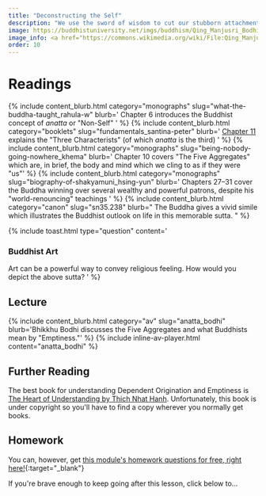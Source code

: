 ```yaml
---
title: "Deconstructing the Self"
description: "We use the sword of wisdom to cut our stubborn attachment to who and what we think we are."
image: https://buddhistuniversity.net/imgs/buddhism/Qing_Manjusri_Bodhisattva.jpg
image_info: <a href="https://commons.wikimedia.org/wiki/File:Qing_Manjusri_Bodhisattva.jpg">Gary Todd</a>
order: 10
---
```


# Readings


{% include content_blurb.html category="monographs" slug="what-the-buddha-taught_rahula-w" blurb='
Chapter 6 introduces the Buddhist concept of *anatta* or "Non-Self"
' %}
{% include content_blurb.html category="booklets" slug="fundamentals_santina-peter" blurb='
[Chapter 11](https://www.buddhanet.net/funbud13.htm) explains the "Three Characterists" (of which *anatta* is the third)
' %}
{% include content_blurb.html category="monographs" slug="being-nobody-going-nowhere_khema" blurb='
Chapter 10 covers "The Five Aggregates" which are, in brief, the body and mind which we cling to as if they were "us"' %}
{% include content_blurb.html category="monographs" slug="biography-of-shakyamuni_hsing-yun" blurb='
Chapters 27–31 cover the Buddha winning over several wealthy and powerful patrons, despite his "world-renouncing" teachings
' %}
{% include content_blurb.html category="canon" slug="sn35.238" blurb="
The Buddha gives a vivid simile which illustrates the Buddhist outlook on life in this memorable sutta.
" %}

{% include toast.html type="question" content='
### Buddhist Art

Art can be a powerful way to convey religious feeling. How would you depict the above sutta?
' %}

## Lecture

{% include content_blurb.html category="av" slug="anatta_bodhi" blurb='Bhikkhu Bodhi discusses the Five Aggregates and what Buddhists mean by "Emptiness."' %}
{% include inline-av-player.html content="anatta_bodhi" %}

## Further Reading

The best book for understanding Dependent Origination and Emptiness is [The Heart of Understanding by Thich Nhat Hanh](/content/monographs/heart-of-understanding_tnh).
Unfortunately, this book is under copyright so you'll have to find a copy wherever you normally get books.

## Homework

You can, however, get [this module's homework questions for free, right here!](https://docs.google.com/forms/d/e/1FAIpQLScMmNfcSCGHJ-fO3Hp1EaGsLSWyY-qnj7aavoiXhK7an2-GKw/viewform?usp=sf_link){:target="_blank"}

If you're brave enough to keep going after this lesson, click below to...

